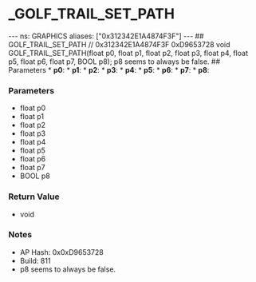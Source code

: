 # _GOLF_TRAIL_SET_PATH

--- ns: GRAPHICS aliases: ["0x312342E1A4874F3F"] --- ## GOLF_TRAIL_SET_PATH  // 0x312342E1A4874F3F 0xD9653728 void GOLF_TRAIL_SET_PATH(float p0, float p1, float p2, float p3, float p4, float p5, float p6, float p7, BOOL p8);  p8 seems to always be false.  ## Parameters * **p0**: * **p1**: * **p2**: * **p3**: * **p4**: * **p5**: * **p6**: * **p7**: * **p8**:

### Parameters
* float p0
* float p1
* float p2
* float p3
* float p4
* float p5
* float p6
* float p7
* BOOL p8

### Return Value
* void

### Notes
* AP Hash: 0x0xD9653728
* Build: 811
* p8 seems to always be false.

